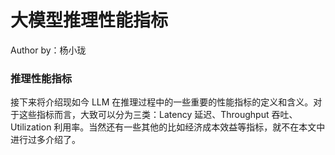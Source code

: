 <!--Copyright © ZOMI 适用于[License](https://github.com/Infrasys-AI/AIInfra)版权许可-->

# 大模型推理性能指标

Author by：杨小珑

### 推理性能指标

接下来将介绍现如今 LLM 在推理过程中的一些重要的性能指标的定义和含义。对于这些指标而言，大致可以分为三类：Latency 延迟、Throughput 吞吐、Utilization 利用率。当然还有一些其他的比如经济成本效益等指标，就不在本文中进行过多介绍了。

